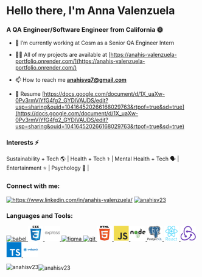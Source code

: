 <h1>Hello there, I'm Anna Valenzuela</h1>
<h3>A QA Engineer/Software Engineer from California 🌞</h3>

- 🔭 I’m currently working at Cosm as a Senior QA Engineer Intern

- 👨‍💻 All of my projects are available at [https://anahis-valenzuela-portfolio.onrender.com/](https://anahis-valenzuela-portfolio.onrender.com/)

- 📫 How to reach me **anahisvq7@gmail.com**

- 📄 Resume [https://docs.google.com/document/d/1X_uaXw-0Pv3rmViYfG4fg2_GYDlVAUDS/edit?usp=sharing&ouid=104164520266168029763&rtpof=true&sd=true](https://docs.google.com/document/d/1X_uaXw-0Pv3rmViYfG4fg2_GYDlVAUDS/edit?usp=sharing&ouid=104164520266168029763&rtpof=true&sd=true)
<h3>Interests ⚡</h3>
Sustainability + Tech 🌎 | Health + Tech ⚕️ | Mental Health + Tech 🗣 | Entertainment ⭐️ | Psychology 🧠 |

<h3 align="left">Connect with me:</h3>
<p align="left">
<a href="https://linkedin.com/in/https://www.linkedin.com/in/anahis-valenzuela/" target="blank"><img align="center" src="https://raw.githubusercontent.com/rahuldkjain/github-profile-readme-generator/master/src/images/icons/Social/linked-in-alt.svg" alt="https://www.linkedin.com/in/anahis-valenzuela/" height="30" width="40" /></a>
<a href="https://codesandbox.com/anahisv23" target="blank"><img align="center" src="https://raw.githubusercontent.com/rahuldkjain/github-profile-readme-generator/master/src/images/icons/Social/codesandbox.svg" alt="anahisv23" height="30" width="40" /></a>
</p>

<h3 align="left">Languages and Tools:</h3>
<p align="left"> <a href="https://babeljs.io/" target="_blank" rel="noreferrer"> <img src="https://www.vectorlogo.zone/logos/babeljs/babeljs-icon.svg" alt="babel" width="40" height="40"/> </a> <a href="https://www.w3schools.com/css/" target="_blank" rel="noreferrer"> <img src="https://raw.githubusercontent.com/devicons/devicon/master/icons/css3/css3-original-wordmark.svg" alt="css3" width="40" height="40"/> </a> <a href="https://expressjs.com" target="_blank" rel="noreferrer"> <img src="https://raw.githubusercontent.com/devicons/devicon/master/icons/express/express-original-wordmark.svg" alt="express" width="40" height="40"/> </a> <a href="https://www.figma.com/" target="_blank" rel="noreferrer"> <img src="https://www.vectorlogo.zone/logos/figma/figma-icon.svg" alt="figma" width="40" height="40"/> </a> <a href="https://git-scm.com/" target="_blank" rel="noreferrer"> <img src="https://www.vectorlogo.zone/logos/git-scm/git-scm-icon.svg" alt="git" width="40" height="40"/> </a> <a href="https://www.w3.org/html/" target="_blank" rel="noreferrer"> <img src="https://raw.githubusercontent.com/devicons/devicon/master/icons/html5/html5-original-wordmark.svg" alt="html5" width="40" height="40"/> </a> <a href="https://developer.mozilla.org/en-US/docs/Web/JavaScript" target="_blank" rel="noreferrer"> <img src="https://raw.githubusercontent.com/devicons/devicon/master/icons/javascript/javascript-original.svg" alt="javascript" width="40" height="40"/> </a> <a href="https://nodejs.org" target="_blank" rel="noreferrer"> <img src="https://raw.githubusercontent.com/devicons/devicon/master/icons/nodejs/nodejs-original-wordmark.svg" alt="nodejs" width="40" height="40"/> </a> <a href="https://www.postgresql.org" target="_blank" rel="noreferrer"> <img src="https://raw.githubusercontent.com/devicons/devicon/master/icons/postgresql/postgresql-original-wordmark.svg" alt="postgresql" width="40" height="40"/> </a> <a href="https://reactjs.org/" target="_blank" rel="noreferrer"> <img src="https://raw.githubusercontent.com/devicons/devicon/master/icons/react/react-original-wordmark.svg" alt="react" width="40" height="40"/> </a> <a href="https://redux.js.org" target="_blank" rel="noreferrer"> <img src="https://raw.githubusercontent.com/devicons/devicon/master/icons/redux/redux-original.svg" alt="redux" width="40" height="40"/> </a> <a href="https://www.typescriptlang.org/" target="_blank" rel="noreferrer"> <img src="https://raw.githubusercontent.com/devicons/devicon/master/icons/typescript/typescript-original.svg" alt="typescript" width="40" height="40"/> </a> <a href="https://webpack.js.org" target="_blank" rel="noreferrer"> <img src="https://raw.githubusercontent.com/devicons/devicon/d00d0969292a6569d45b06d3f350f463a0107b0d/icons/webpack/webpack-original-wordmark.svg" alt="webpack" width="40" height="40"/> </a> </p>

<p><img align="left" src="https://github-readme-stats.vercel.app/api/top-langs?username=anahisv23&show_icons=true&locale=en&layout=compact" alt="anahisv23" /></p>

<p><img align="center" src="https://github-readme-streak-stats.herokuapp.com/?user=anahisv23&" alt="anahisv23" /></p>

